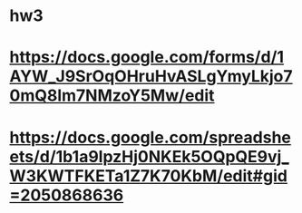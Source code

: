 # hw3
# <https://docs.google.com/forms/d/1AYW_J9SrOqOHruHvASLgYmyLkjo70mQ8lm7NMzoY5Mw/edit>
# <https://docs.google.com/spreadsheets/d/1b1a9lpzHj0NKEk5OQpQE9vj_W3KWTFKETa1Z7K70KbM/edit#gid=2050868636> 

